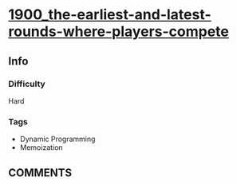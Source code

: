# [1900_the-earliest-and-latest-rounds-where-players-compete](https://leetcode.com/problems/the-earliest-and-latest-rounds-where-players-compete/)

## Info

### Difficulty

Hard

### Tags

- Dynamic Programming
- Memoization

## __COMMENTS__

> 
